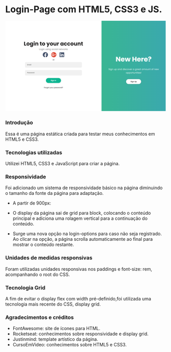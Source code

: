 # Login-Page com HTML5, CSS3 e JS.
 
![Representação da Página](resultado-final.png)

### Introdução
Essa é uma página estática criada para testar meus conhecimentos em HTML5 e CSS3.

### Tecnologias utilizadas
Utilizei HTML5, CSS3 e JavaScript para criar a página.

### Responsividade
Foi adicionado um sistema de responsividade básico na página diminuindo o tamanho da fonte da página para adaptação.

- A partir de 900px:
* O display da página sai de grid para block, colocando o conteúdo principal e adiciona uma rolagem vertical para a continuação do conteúdo.

* Surge uma nova opção na login-options para caso não seja registrado. Ao clicar na opção, a página scrolla automaticamente ao final para mostrar o conteúdo restante.

### Unidades de medidas responsivas
Foram utilizadas unidades responsivas nos paddings e font-size: rem, acompanhando o root do CSS.

### Tecnologia Grid
A fim de evitar o display flex com width pré-definido,foi utilizada uma tecnologia mais recente do CSS, display grid.

### Agradecimentos e créditos
- FontAwesome: site de ícones para HTML.
- Rocketseat: conhecimentos sobre responsividade e display grid.
- Justinmind: template artístico da página.
- CursoEmVideo: conhecimentos sobre HTML5 e CSS3.
